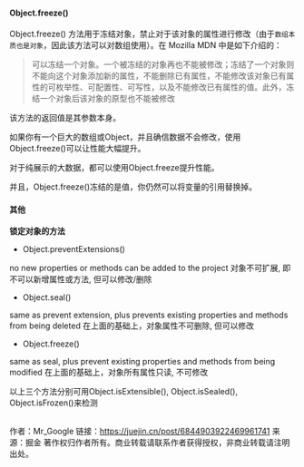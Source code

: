 #### Object.freeze()

Object.freeze() 方法用于冻结对象，禁止对于该对象的属性进行修改（由于`数组本质也是对象`，因此该方法可以对数组使用）。在 Mozilla MDN 中是如下介绍的：

> 可以冻结一个对象。一个被冻结的对象再也不能被修改；冻结了一个对象则不能向这个对象添加新的属性，不能删除已有属性，不能修改该对象已有属性的可枚举性、可配置性、可写性，以及不能修改已有属性的值。此外，冻结一个对象后该对象的原型也不能被修改

该方法的返回值是其参数本身。



如果你有一个巨大的数组或Object，并且确信数据不会修改，使用Object.freeze()可以让性能大幅提升。

对于纯展示的大数据，都可以使用Object.freeze提升性能。

并且，Object.freeze()冻结的是值，你仍然可以将变量的引用替换掉。



#### 其他

**锁定对象的方法**

- Object.preventExtensions()

no new properties or methods can be added to the project 对象不可扩展, 即不可以新增属性或方法, 但可以修改/删除

- Object.seal()

same as prevent extension, plus prevents existing properties and methods from being deleted 在上面的基础上，对象属性不可删除, 但可以修改

- Object.freeze()

same as seal, plus prevent existing properties and methods from being modified 在上面的基础上，对象所有属性只读, 不可修改

以上三个方法分别可用Object.isExtensible(), Object.isSealed(), Object.isFrozen()来检测

## 


作者：Mr_Google
链接：https://juejin.cn/post/6844903922469961741
来源：掘金
著作权归作者所有。商业转载请联系作者获得授权，非商业转载请注明出处。

